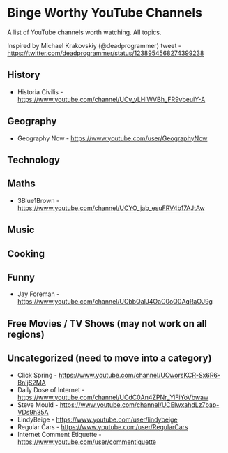 # Binge Worthy YouTube Channels

A list of YouTube channels worth watching. All topics.

Inspired by Michael Krakovskiy (@deadprogrammer) tweet - https://twitter.com/deadprogrammer/status/1238954568274399238 

## History
- Historia Civilis - https://www.youtube.com/channel/UCv_vLHiWVBh_FR9vbeuiY-A

## Geography
- Geography Now - https://www.youtube.com/user/GeographyNow

## Technology

## Maths
- 3Blue1Brown - https://www.youtube.com/channel/UCYO_jab_esuFRV4b17AJtAw

## Music

## Cooking

## Funny
- Jay Foreman - https://www.youtube.com/channel/UCbbQalJ4OaC0oQ0AqRaOJ9g

## Free Movies / TV Shows (may not work on all regions)

## Uncategorized (need to move into a category)
- Click Spring - https://www.youtube.com/channel/UCworsKCR-Sx6R6-BnIjS2MA
- Daily Dose of Internet - https://www.youtube.com/channel/UCdC0An4ZPNr_YiFiYoVbwaw
- Steve Mould - https://www.youtube.com/channel/UCEIwxahdLz7bap-VDs9h35A
- LindyBeige - https://www.youtube.com/user/lindybeige
- Regular Cars - https://www.youtube.com/user/RegularCars
- Internet Comment Etiquette - https://www.youtube.com/user/commentiquette

